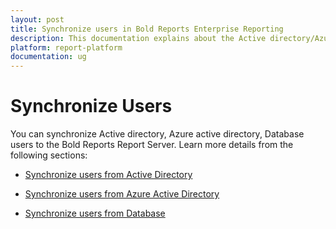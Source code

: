 ```yaml
---
layout: post
title: Synchronize users in Bold Reports Enterprise Reporting
description: This documentation explains about the Active directory/Azure active directory/database users synchronization in the Bold Reports Report Server
platform: report-platform
documentation: ug
---
```


# Synchronize Users

You can synchronize Active directory, Azure active directory, Database users to the Bold Reports Report Server. Learn more details from the following sections:

* [Synchronize users from Active Directory](/administrator-guide/manage-users/users/synchronize/synchronize-active-directory-users/)

* [Synchronize users from Azure Active Directory](/administrator-guide/manage-users/users/synchronize/synchronize-azure-active-directory-users/)

* [Synchronize users from Database](/administrator-guide/manage-users/users/synchronize/synchronize-existing-database-users/)